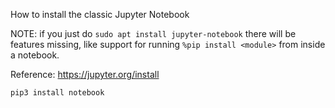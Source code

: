 How to install the classic Jupyter Notebook

NOTE: if you just do `sudo apt install jupyter-notebook` there will be features missing, like support for running `%pip install <module>` from inside a notebook.

Reference: https://jupyter.org/install

```
pip3 install notebook
```